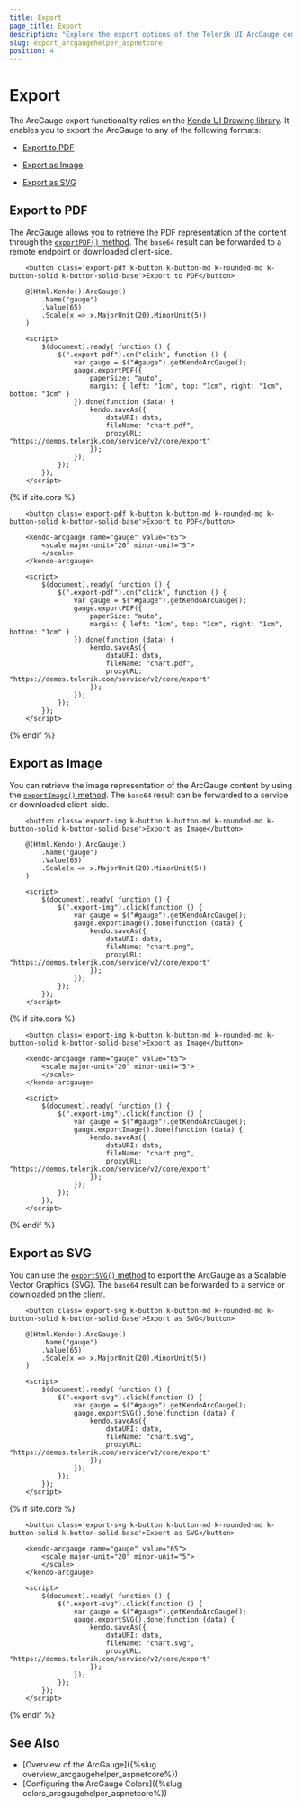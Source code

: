 ```yaml
---
title: Export
page_title: Export
description: "Explore the export options of the Telerik UI ArcGauge component for {{ site.framework }}."
slug: export_arcgaugehelper_aspnetcore
position: 4
---
```


# Export

The ArcGauge export functionality relies on the [Kendo UI Drawing library](https://docs.telerik.com/kendo-ui/framework/drawing/overview). It enables you to export the ArcGauge to any of the following formats:

* [Export to PDF](#export-to-pdf)

* [Export as Image](#export-as-image)

* [Export as SVG](#export-as-svg)

## Export to PDF

The ArcGauge allows you to retrieve the PDF representation of the content through the [`exportPDF()` method](https://docs.telerik.com/kendo-ui/api/javascript/dataviz/ui/arcgauge/methods/exportpdf). The `base64` result can be forwarded to a remote endpoint or downloaded client-side.

```HtmlHelper
    <button class='export-pdf k-button k-button-md k-rounded-md k-button-solid k-button-solid-base'>Export to PDF</button>
    
    @(Html.Kendo().ArcGauge()
        .Name("gauge")
        .Value(65)
        .Scale(x => x.MajorUnit(20).MinorUnit(5))
    )

    <script>
        $(document).ready( function () {
            $(".export-pdf").on("click", function () {
                var gauge = $("#gauge").getKendoArcGauge();
                gauge.exportPDF({ 
                    paperSize: "auto", 
                    margin: { left: "1cm", top: "1cm", right: "1cm", bottom: "1cm" } 
                }).done(function (data) {
                    kendo.saveAs({
                        dataURI: data,
                        fileName: "chart.pdf",
                        proxyURL: "https://demos.telerik.com/service/v2/core/export"
                    });
                });
            });
        });
    </script>
```
{% if site.core %}
```TagHelper
    <button class='export-pdf k-button k-button-md k-rounded-md k-button-solid k-button-solid-base'>Export to PDF</button>

    <kendo-arcgauge name="gauge" value="65">
        <scale major-unit="20" minor-unit="5">
        </scale>
    </kendo-arcgauge>

    <script>
        $(document).ready( function () {
            $(".export-pdf").on("click", function () {
                var gauge = $("#gauge").getKendoArcGauge();
                gauge.exportPDF({ 
                    paperSize: "auto", 
                    margin: { left: "1cm", top: "1cm", right: "1cm", bottom: "1cm" } 
                }).done(function (data) {
                    kendo.saveAs({
                        dataURI: data,
                        fileName: "chart.pdf",
                        proxyURL: "https://demos.telerik.com/service/v2/core/export"
                    });
                });
            });
        });
    </script>
```
{% endif %}

## Export as Image

You can retrieve the image representation of the ArcGauge content by using the [`exportImage()` method](https://docs.telerik.com/kendo-ui/api/javascript/dataviz/ui/arcgauge/methods/exportimage). The `base64` result can be forwarded to a service or downloaded client-side.

```HtmlHelper
    <button class='export-img k-button k-button-md k-rounded-md k-button-solid k-button-solid-base'>Export as Image</button>

    @(Html.Kendo().ArcGauge()
        .Name("gauge")
        .Value(65)
        .Scale(x => x.MajorUnit(20).MinorUnit(5))
    )

    <script>
        $(document).ready( function () {
            $(".export-img").click(function () {
                var gauge = $("#gauge").getKendoArcGauge();
                gauge.exportImage().done(function (data) {
                    kendo.saveAs({
                        dataURI: data,
                        fileName: "chart.png",
                        proxyURL: "https://demos.telerik.com/service/v2/core/export"
                    });
                });
            });
        });
    </script>
```
{% if site.core %}
```TagHelper
    <button class='export-img k-button k-button-md k-rounded-md k-button-solid k-button-solid-base'>Export as Image</button>
    
    <kendo-arcgauge name="gauge" value="65">
        <scale major-unit="20" minor-unit="5">
        </scale>
    </kendo-arcgauge>

    <script>
        $(document).ready( function () {
            $(".export-img").click(function () {
                var gauge = $("#gauge").getKendoArcGauge();
                gauge.exportImage().done(function (data) {
                    kendo.saveAs({
                        dataURI: data,
                        fileName: "chart.png",
                        proxyURL: "https://demos.telerik.com/service/v2/core/export"
                    });
                });
            });
        });
    </script>
```
{% endif %}

## Export as SVG

You can use the [`exportSVG()` method](https://docs.telerik.com/kendo-ui/api/javascript/dataviz/ui/arcgauge/methods/exportsvg) to export the ArcGauge as a Scalable Vector Graphics (SVG). The `base64` result can be forwarded to a service or downloaded on the client.

```HtmlHelper
    <button class='export-svg k-button k-button-md k-rounded-md k-button-solid k-button-solid-base'>Export as SVG</button>

    @(Html.Kendo().ArcGauge()
        .Name("gauge")
        .Value(65)
        .Scale(x => x.MajorUnit(20).MinorUnit(5))
    )

    <script>
        $(document).ready( function () {
            $(".export-svg").click(function () {
                var gauge = $("#gauge").getKendoArcGauge();
                gauge.exportSVG().done(function (data) {
                    kendo.saveAs({
                        dataURI: data,
                        fileName: "chart.svg",
                        proxyURL: "https://demos.telerik.com/service/v2/core/export"
                    });
                });
            });
        });
    </script>
```
{% if site.core %}
```TagHelper
    <button class='export-svg k-button k-button-md k-rounded-md k-button-solid k-button-solid-base'>Export as SVG</button>
    
    <kendo-arcgauge name="gauge" value="65">
        <scale major-unit="20" minor-unit="5">
        </scale>
    </kendo-arcgauge>

    <script>
        $(document).ready( function () {
            $(".export-svg").click(function () {
                var gauge = $("#gauge").getKendoArcGauge();
                gauge.exportSVG().done(function (data) {
                    kendo.saveAs({
                        dataURI: data,
                        fileName: "chart.svg",
                        proxyURL: "https://demos.telerik.com/service/v2/core/export"
                    });
                });
            });
        });
    </script>
```
{% endif %}


## See Also

* [Overview of the ArcGauge]({%slug overview_arcgaugehelper_aspnetcore%})
* [Configuring the ArcGauge Colors]({%slug colors_arcgaugehelper_aspnetcore%})
